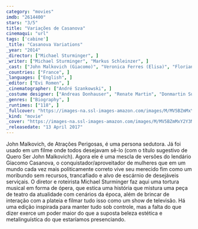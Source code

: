 ```yaml
---
category: "movies"
imdb: "2614400"
stars: "3/5"
title: "Variações de Casanova"
cinemaqui: "url"
tags: ['cabine']
_title: "Casanova Variations"
_year: "2014"
_director: ["Michael Sturminger", ]
_writer: ["Michael Sturminger", "Markus Schleinzer", ]
_cast: ["John Malkovich (Giacomo)", "Veronica Ferres (Elisa)", "Florian Boesch (Giacomo II)", "Miah Persson (Elisa II)", "Lola Naymark (Cecile)", "Kerstin Avemo (Leonilda)", "Tracy Ann Oberman (Jessica)", "Maria João Bastos (Lady Doctor)", "Kate Lindsey (Belline)", ]
_countries: ["France", ]
_languages: ["English", ]
_editor: ["Evi Romen", ]
_cinematographer: ["André Szankowski", ]
_costume designer: ["Andreas Donhauser", "Renate Martin", "Donmartin Supersets", ]
_genres: ["Biography", ]
_runtimes: ["118", ]
_fullcover: "https://images-na.ssl-images-amazon.com/images/M/MV5BZmMxY2Y3MTItNGI4YS00ZDE2LTliZDEtYjI5MjIyZDJkYTQyXkEyXkFqcGdeQXVyMjUyMTE3MTc@.jpg"
_kind: "movie"
_cover: "https://images-na.ssl-images-amazon.com/images/M/MV5BZmMxY2Y3MTItNGI4YS00ZDE2LTliZDEtYjI5MjIyZDJkYTQyXkEyXkFqcGdeQXVyMjUyMTE3MTc@._V1._SX94_SY140_.jpg"
_releasedate: "13 April 2017"
---
```

John Malkovich, de Atrações Perigosas, é uma persona sedutora. Já foi usado em um filme onde todos desejavam sê-lo (com o título sugestivo de Quero Ser John Malkovich). Agora ele é uma mescla de versões do lendário Giacomo Casanova, o conquistador/aproveitador de mulheres que em um mundo cada vez mais politicamente correto vive seu merecido fim como um moribundo sem recursos, trancafiado e alvo de escárnio de desejáveis serviçais. O diretor e roteirista Michael Sturminger faz aqui uma tortura musical em forma de ópera, que estica uma história que mistura uma peça de teatro da atualidade com cenários da época, além de brincar de interação com a plateia e filmar tudo isso como um show de televisão. Há uma edição inspirada para manter tudo sob controle, mas a falta do que dizer exerce um poder maior do que a suposta beleza estética e metalinguística do que estaríamos presenciando.
